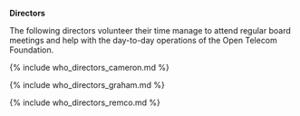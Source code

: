 **Directors**

The following directors volunteer their time manage to attend regular board meetings and help with the day-to-day operations of the Open Telecom Foundation. 

{% include who_directors_cameron.md %}

{% include who_directors_graham.md %}

{% include who_directors_remco.md %}
